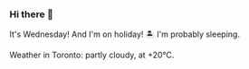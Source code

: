 ### Hi there :wave:

It's Wednesday! And I'm on holiday! :desert_island: I'm probably sleeping.

Weather in Toronto: partly cloudy, at +20°C.
